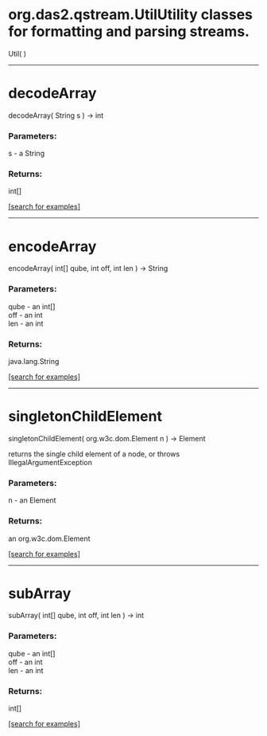 # org.das2.qstream.UtilUtility classes for formatting and parsing streams.
Util( )


***
<a name="decodeArray"></a>
# decodeArray
decodeArray( String s ) &rarr; int



### Parameters:
s - a String

### Returns:
int[]


<a href="https://github.com/autoplot/dev/search?q=decodeArray&unscoped_q=decodeArray">[search for examples]</a>

***
<a name="encodeArray"></a>
# encodeArray
encodeArray( int[] qube, int off, int len ) &rarr; String



### Parameters:
qube - an int[]
<br>off - an int
<br>len - an int

### Returns:
java.lang.String


<a href="https://github.com/autoplot/dev/search?q=encodeArray&unscoped_q=encodeArray">[search for examples]</a>

***
<a name="singletonChildElement"></a>
# singletonChildElement
singletonChildElement( org.w3c.dom.Element n ) &rarr; Element

returns the single child element of a node, or throws IllegalArgumentException

### Parameters:
n - an Element

### Returns:
an org.w3c.dom.Element


<a href="https://github.com/autoplot/dev/search?q=singletonChildElement&unscoped_q=singletonChildElement">[search for examples]</a>

***
<a name="subArray"></a>
# subArray
subArray( int[] qube, int off, int len ) &rarr; int



### Parameters:
qube - an int[]
<br>off - an int
<br>len - an int

### Returns:
int[]


<a href="https://github.com/autoplot/dev/search?q=subArray&unscoped_q=subArray">[search for examples]</a>

